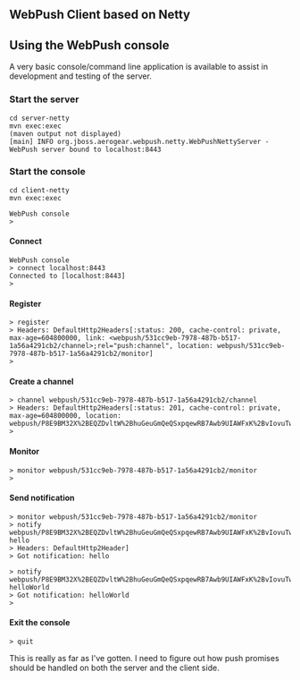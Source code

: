 ## WebPush Client based on Netty


## Using the WebPush console
A very basic console/command line application is available to assist in development and testing of the server. 
 
### Start the server

    cd server-netty
    mvn exec:exec
    (maven output not displayed)
    [main] INFO org.jboss.aerogear.webpush.netty.WebPushNettyServer - WebPush server bound to localhost:8443
    
### Start the console
  
    cd client-netty
    mvn exec:exec
    
    WebPush console
    > 

#### Connect
    WebPush console
    > connect localhost:8443
    Connected to [localhost:8443]
    >
    
#### Register 
    > register
    > Headers: DefaultHttp2Headers[:status: 200, cache-control: private, max-age=604800000, link: <webpush/531cc9eb-7978-487b-b517-1a56a4291cb2/channel>;rel="push:channel", location: webpush/531cc9eb-7978-487b-b517-1a56a4291cb2/monitor]
    >
    
#### Create a channel
    
    > channel webpush/531cc9eb-7978-487b-b517-1a56a4291cb2/channel
    > Headers: DefaultHttp2Headers[:status: 201, cache-control: private, max-age=604800000, location: webpush/P8E9BM32X%2BEQZDvltW%2BhuGeuGmQeQSxpqewRB7Awb9UIAWFxK%2BvIovuTwkMI8xocwwW2sStHfzg0OEC9Ovo41FDCz5nYXHSgFDOKYANsFwX1moavATBX0cruZkc1ySTVSngjpoMwvx8x]
    >
    
#### Monitor    
    > monitor webpush/531cc9eb-7978-487b-b517-1a56a4291cb2/monitor
    >
    
#### Send notification
    > monitor webpush/531cc9eb-7978-487b-b517-1a56a4291cb2/monitor
    > notify webpush/P8E9BM32X%2BEQZDvltW%2BhuGeuGmQeQSxpqewRB7Awb9UIAWFxK%2BvIovuTwkMI8xocwwW2sStHfzg0OEC9Ovo41FDCz5nYXHSgFDOKYANsFwX1moavATBX0cruZkc1ySTVSngjpoMwvx8x hello
    > Headers: DefaultHttp2Header]
    > Got notification: hello
    
    > notify webpush/P8E9BM32X%2BEQZDvltW%2BhuGeuGmQeQSxpqewRB7Awb9UIAWFxK%2BvIovuTwkMI8xocwwW2sStHfzg0OEC9Ovo41FDCz5nYXHSgFDOKYANsFwX1moavATBX0cruZkc1ySTVSngjpoMwvx8x helloWorld
    > Got notification: helloWorld
    >
    
#### Exit the console
    
    > quit
    
This is really as far as I've gotten. I need to figure out how push promises should be handled on both the server and
the client side. 
    



